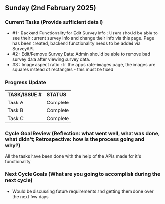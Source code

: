 ## Sunday (2nd February 2025)



### Current Tasks (Provide sufficient detail)
  * #1 : Backend Functionality for Edit Survey Info : Users should be able to see their current survey info and change their info via this page. Page has been created, backend functionality needs to be added via SurveyAPI.
  * #2 : Edit/Remove Survey Data: Admin should be able to remove bad survey data after viewing survey data.
  * #3 : Image aspect ratio : In the apps rate-images page, the images are squares instead of rectangles - this must be fixed


### Progress Update 
<table>
    <tr>
        <td><strong>TASK/ISSUE #</strong>
        </td>
        <td><strong>STATUS</strong>
        </td>
    </tr>
    <tr>
        <!-- Task/Issue # -->
        <td>Task A
        </td>
        <!-- Status -->
        <td>Complete
        </td>
    </tr>
    <tr>
        <!-- Task/Issue # -->
        <td>Task B
        </td>
        <!-- Status -->
        <td>Complete
        </td>
    </tr>
      <tr>
        <!-- Task/Issue # -->
        <td>Task C
        </td>
        <!-- Status -->
        <td>Complete
        </td>
    </tr>
</table>

### Cycle Goal Review (Reflection: what went well, what was done, what didn't; Retrospective: how is the process going and why?)
All the tasks have been done with the help of the APIs made for it's functionality

### Next Cycle Goals (What are you going to accomplish during the next cycle)
  * Would be discussing future requirements and getting them done over the next few days 
